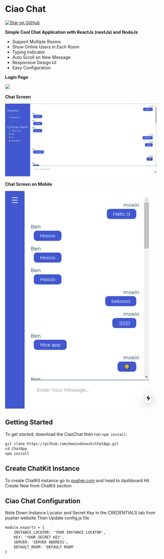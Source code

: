 # Ciao Chat
[![Star on GitHub][github-star-badge]][github-star]

[github-star-badge]: https://img.shields.io/github/stars/moeindanesh/ChatApp?style=social
[github-star]: https://github.com/moeindanesh/ChatApp/stargazers


**Simple Cool Chat Application with ReactJs (nextJs) and NodeJs**


- Support Multiple Rooms
- Show Online Users in Each Room
- Typing Indicator
- Auto Scroll on New Message
- Responsive Design UI
- Easy Configuration


**Login Page**

![](media/CiaoChat.gif)


**Chat Screen**

![](media/Ciao_chatScreen.jpg)


**Chat Screen on Mobile**

![](media/Ciao_chatScreen_mobile.jpg)

## Getting Started

To get started, download the CiaoChat then run `npm install`:

```
git clone https://github.com/moeindanesh/ChatApp.git
cd ChatApp
npm install
```

## Create ChatKit Instance

To create ChatKit instance go to [pusher.com](https://pusher.com/chatkit) and head to dashboard
Hit Create New from ChatKit section

## Ciao Chat Configuration
Note Down Instance Locator and Secret Key in the CREDENTIALS tab from pusher website
Then Update config.js file

```
module.exports = {
    INSTANCE_LOCATOR: 'YOUR INSTANCE LOCATOR',
    KEY: 'YOUR SECRET KEY',
    SERVER: 'SERVER ADDRESS',
    DEFAULT_ROOM: 'DEFAULT ROOM'
}
```



